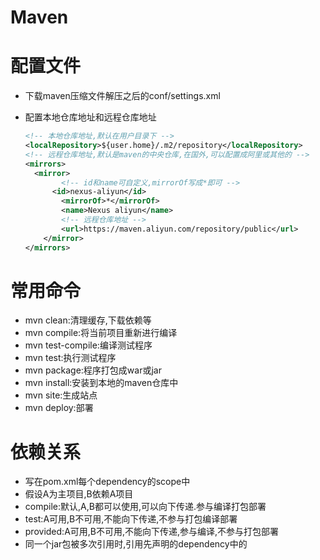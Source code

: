 # Maven

# 配置文件

* 下载maven压缩文件解压之后的conf/settings.xml

* 配置本地仓库地址和远程仓库地址

  ```xml
  <!-- 本地仓库地址,默认在用户目录下 -->
  <localRepository>${user.home}/.m2/repository</localRepository>
  <!-- 远程仓库地址,默认是maven的中央仓库,在国外,可以配置成阿里或其他的 -->
  <mirrors>
  	<mirror>
          <!-- id和name可自定义,mirrorOf写成*即可 -->
      	<id>nexus-aliyun</id>
          <mirrorOf>*</mirrorOf>
          <name>Nexus aliyun</name>
          <!-- 远程仓库地址 -->
          <url>https://maven.aliyun.com/repository/public</url>
      </mirror>
  </mirrors>
  ```



# 常用命令

* mvn clean:清理缓存,下载依赖等
* mvn compile:将当前项目重新进行编译
* mvn test-compile:编译测试程序
* mvn test:执行测试程序
* mvn package:程序打包成war或jar
* mvn install:安装到本地的maven仓库中
* mvn site:生成站点
* mvn deploy:部署



# 依赖关系

* 写在pom.xml每个dependency的scope中
* 假设A为主项目,B依赖A项目
* compile:默认,A,B都可以使用,可以向下传递.参与编译打包部署
* test:A可用,B不可用,不能向下传递,不参与打包编译部署
* provided:A可用,B不可用,不能向下传递,参与编译,不参与打包部署
* 同一个jar包被多次引用时,引用先声明的dependency中的